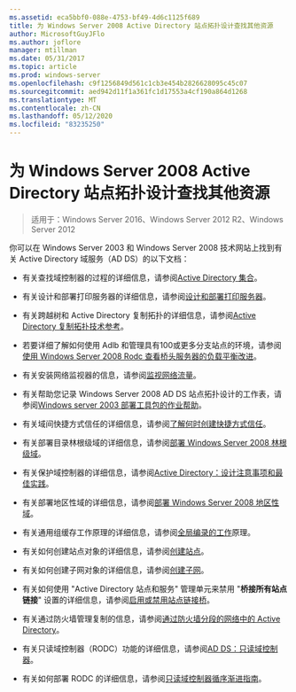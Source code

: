 ```yaml
---
ms.assetid: eca5bbf0-088e-4753-bf49-4d6c1125f689
title: 为 Windows Server 2008 Active Directory 站点拓扑设计查找其他资源
author: MicrosoftGuyJFlo
ms.author: joflore
manager: mtillman
ms.date: 05/31/2017
ms.topic: article
ms.prod: windows-server
ms.openlocfilehash: c9f1256849d561c1cb3e454b2826628095c45c07
ms.sourcegitcommit: aed942d11f1a361fc1d17553a4cf190a864d1268
ms.translationtype: MT
ms.contentlocale: zh-CN
ms.lasthandoff: 05/12/2020
ms.locfileid: "83235250"
---
```

# <a name="finding-additional-resources-for-windows-server-2008-active-directory-site-topology-design"></a>为 Windows Server 2008 Active Directory 站点拓扑设计查找其他资源

> 适用于：Windows Server 2016、Windows Server 2012 R2、Windows Server 2012

你可以在 Windows Server 2003 和 Windows Server 2008 技术网站上找到有关 Active Directory 域服务（AD DS）的以下文档：

- 有关查找域控制器的过程的详细信息，请参阅[Active Directory 集合](https://docs.microsoft.com/previous-versions/windows/it-pro/windows-server-2003/cc780036(v=ws.10))。

- 有关设计和部署打印服务器的详细信息，请参阅[设计和部署打印服务器](https://docs.microsoft.com/previous-versions/windows/it-pro/windows-server-2003/cc785842(v=ws.10))。

- 有关跨越树和 Active Directory 复制拓扑的详细信息，请参阅[Active Directory 复制拓扑技术参考](https://docs.microsoft.com/previous-versions/windows/it-pro/windows-server-2003/cc755326(v=ws.10))。

- 若要详细了解如何使用 Adlb 和管理具有100或更多分支站点的环境，请参阅[使用 Windows Server 2008 Rodc 查看桥头服务器的负载平衡改进](https://docs.microsoft.com/previous-versions/windows/it-pro/windows-server-2008-R2-and-2008/dd735927(v%3dws.10))。

- 有关安装网络监视器的信息，请参阅[监视网络流量](https://docs.microsoft.com/previous-versions/windows/it-pro/windows-server-2003/cc783075(v=ws.10))。

- 有关帮助您记录 Windows Server 2008 AD DS 站点拓扑设计的工作表，请参阅[Windows server 2003 部署工具包的作业帮助](https://microsoft.com/download/details.aspx?id=9608)。

- 有关域间快捷方式信任的详细信息，请参阅[了解何时创建快捷方式信任](https://docs.microsoft.com/previous-versions/windows/it-pro/windows-server-2008-R2-and-2008/cc754538(v=ws.11))。

- 有关部署目录林根级域的详细信息，请参阅[部署 Windows Server 2008 林根级域](https://docs.microsoft.com/previous-versions/windows/it-pro/windows-server-2008-R2-and-2008/cc731174(v=ws.10))。

- 有关保护域控制器的详细信息，请参阅[Active Directory：设计注意事项和最佳实践](https://social.technet.microsoft.com/wiki/contents/articles/52587.active-directory-design-considerations-and-best-practices.aspx)。

- 有关部署地区性域的详细信息，请参阅[部署 Windows Server 2008 地区性域](https://docs.microsoft.com/previous-versions/windows/it-pro/windows-server-2008-R2-and-2008/cc755118(v=ws.10))。

- 有关通用组缓存工作原理的详细信息，请参阅[全局编录的工作](https://docs.microsoft.com/previous-versions/windows/it-pro/windows-server-2003/cc737410(v=ws.10))原理。

- 有关如何创建站点对象的详细信息，请参阅[创建站点](https://docs.microsoft.com/previous-versions/windows/it-pro/windows-server-2008-R2-and-2008/cc772304(v=ws.11))。

- 有关如何创建子网对象的详细信息，请参阅[创建子网](https://docs.microsoft.com/previous-versions/windows/it-pro/windows-server-2008-R2-and-2008/cc770372(v=ws.11))。

- 有关如何使用 "Active Directory 站点和服务" 管理单元来禁用 "**桥接所有站点链接**" 设置的详细信息，请参阅[启用或禁用站点链接桥](https://docs.microsoft.com/previous-versions/windows/it-pro/windows-server-2003/cc738789(v=ws.10))。

- 有关通过防火墙管理复制的信息，请参阅[通过防火墙分段的网络中的 Active Directory](https://microsoft.com/download/details.aspx?familyid=c2ef3846-43f0-4caf-9767-a9166368434e)。

- 有关只读域控制器（RODC）功能的详细信息，请参阅[AD DS：只读域控制器](https://docs.microsoft.com/previous-versions/windows/it-pro/windows-server-2008-R2-and-2008/cc732801(v=ws.10))。

- 有关如何部署 RODC 的详细信息，请参阅[只读域控制器循序渐进指南](https://docs.microsoft.com/previous-versions/windows/it-pro/windows-server-2008-R2-and-2008/cc772234(v=ws.10))。
